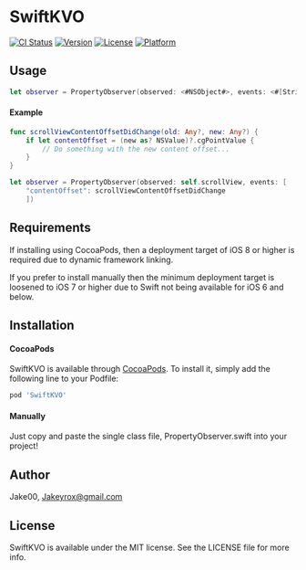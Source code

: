 # SwiftKVO

[![CI Status](https://travis-ci.org/Jake00/SwiftKVO.svg?branch=master)](https://travis-ci.org/Jake00/SwiftKVO)
[![Version](https://img.shields.io/cocoapods/v/SwiftKVO.svg?style=flat)](http://cocoapods.org/pods/SwiftKVO)
[![License](https://img.shields.io/cocoapods/l/SwiftKVO.svg?style=flat)](http://cocoapods.org/pods/SwiftKVO)
[![Platform](https://img.shields.io/cocoapods/p/SwiftKVO.svg?style=flat)](http://cocoapods.org/pods/SwiftKVO)

## Usage

```Swift
let observer = PropertyObserver(observed: <#NSObject#>, events: <#[String: (Any?, Any?) -> Void]#>, isInitiallyObserving: <#Bool#>)
```

#### Example

```Swift
func scrollViewContentOffsetDidChange(old: Any?, new: Any?) {
    if let contentOffset = (new as? NSValue)?.cgPointValue {
        // Do something with the new content offset...
    }
}

let observer = PropertyObserver(observed: self.scrollView, events: [
    "contentOffset": scrollViewContentOffsetDidChange
    ])
```

## Requirements

If installing using CocoaPods, then a deployment target of iOS 8 or higher is required due to dynamic framework linking.

If you prefer to install manually then the minimum deployment target is loosened to iOS 7 or higher due to Swift not being available for iOS 6 and below.

## Installation

#### CocoaPods

SwiftKVO is available through [CocoaPods](http://cocoapods.org). To install it, simply add the following line to your Podfile:

```ruby
pod 'SwiftKVO'
```

#### Manually

Just copy and paste the single class file, PropertyObserver.swift into your project!

## Author

Jake00, Jakeyrox@gmail.com

## License

SwiftKVO is available under the MIT license. See the LICENSE file for more info.
